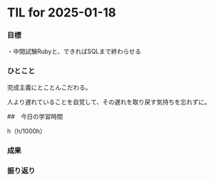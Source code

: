 # TIL for 2025-01-18

### 目標

・中間試験Rubyと、できればSQLまで終わらせる

### ひとこと

完成主義にとことんこだわる。

人より遅れていることを自覚して、その遅れを取り戻す気持ちを忘れずに。


##　今日の学習時間

h（h/1000h）


### 成果



### 振り返り

